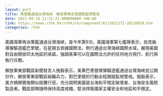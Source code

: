 ```yaml
---
layout: post
title: 美軍艦通過台灣海峽　解放軍稱全程跟蹤監視警戒
date: 2021-09-18 11:31:21.000000000 +08:00
link: https://news.rthk.hk/rthk/ch/component/k2/1611171-20210918.htm
categories: rthk
---
```


美國海軍再派軍艦通過台灣海峽，是今年第9次。美國海軍第七艦隊表示，伯克級導彈驅逐艦巴里號，在星期五依據國際法，例行通過台灣海峽國際水域，展現美國對自由開放印太地區的承諾，強調美軍可以在國際法允許的任何地方飛行、航行與執行任務。

解放軍東部戰區新聞發言人施毅表示，美軍巴里號導彈驅逐艦通過台灣海峽並公開炒作，解放軍東部戰區組織兵力，對巴里號的行動全程跟蹤監視警戒。施毅表示，美方頻頻實施類似挑釁行徑，充分說明美國是台海和平穩定破壞者、台海安全風險製造者。戰區部隊隨時保持高度戒備，堅決捍衛國家主權安全和地區和平穩定。
